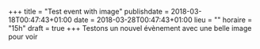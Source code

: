 +++
title = "Test event with image"
publishdate = 2018-03-18T00:47:43+01:00
date = 2018-03-28T00:47:43+01:00
lieu = ""
horaire = "15h"
draft = true
+++
Testons un nouvel évènement avec une belle image pour voir
